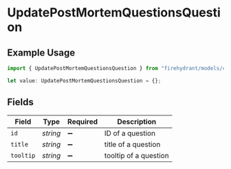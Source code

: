# UpdatePostMortemQuestionsQuestion

## Example Usage

```typescript
import { UpdatePostMortemQuestionsQuestion } from "firehydrant/models/components";

let value: UpdatePostMortemQuestionsQuestion = {};
```

## Fields

| Field                 | Type                  | Required              | Description           |
| --------------------- | --------------------- | --------------------- | --------------------- |
| `id`                  | *string*              | :heavy_minus_sign:    | ID of a question      |
| `title`               | *string*              | :heavy_minus_sign:    | title of a question   |
| `tooltip`             | *string*              | :heavy_minus_sign:    | tooltip of a question |